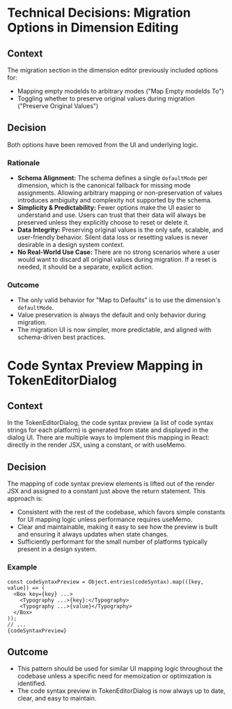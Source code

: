 # Technical Decisions: Migration Options in Dimension Editing

## Context
The migration section in the dimension editor previously included options for:
- Mapping empty modeIds to arbitrary modes ("Map Empty modeIds To")
- Toggling whether to preserve original values during migration ("Preserve Original Values")

## Decision
Both options have been removed from the UI and underlying logic.

### Rationale
- **Schema Alignment:** The schema defines a single `defaultMode` per dimension, which is the canonical fallback for missing mode assignments. Allowing arbitrary mapping or non-preservation of values introduces ambiguity and complexity not supported by the schema.
- **Simplicity & Predictability:** Fewer options make the UI easier to understand and use. Users can trust that their data will always be preserved unless they explicitly choose to reset or delete it.
- **Data Integrity:** Preserving original values is the only safe, scalable, and user-friendly behavior. Silent data loss or resetting values is never desirable in a design system context.
- **No Real-World Use Case:** There are no strong scenarios where a user would want to discard all original values during migration. If a reset is needed, it should be a separate, explicit action.

### Outcome
- The only valid behavior for "Map to Defaults" is to use the dimension's `defaultMode`.
- Value preservation is always the default and only behavior during migration.
- The migration UI is now simpler, more predictable, and aligned with schema-driven best practices. 

# Code Syntax Preview Mapping in TokenEditorDialog

## Context
In the TokenEditorDialog, the code syntax preview (a list of code syntax strings for each platform) is generated from state and displayed in the dialog UI. There are multiple ways to implement this mapping in React: directly in the render JSX, using a constant, or with useMemo.

## Decision
The mapping of code syntax preview elements is lifted out of the render JSX and assigned to a constant just above the return statement. This approach is:
- Consistent with the rest of the codebase, which favors simple constants for UI mapping logic unless performance requires useMemo.
- Clear and maintainable, making it easy to see how the preview is built and ensuring it always updates when state changes.
- Sufficiently performant for the small number of platforms typically present in a design system.

### Example
```tsx
const codeSyntaxPreview = Object.entries(codeSyntax).map(([key, value]) => (
  <Box key={key} ...>
    <Typography ...>{key}:</Typography>
    <Typography ...>{value}</Typography>
  </Box>
));
// ...
{codeSyntaxPreview}
```

## Outcome
- This pattern should be used for similar UI mapping logic throughout the codebase unless a specific need for memoization or optimization is identified.
- The code syntax preview in TokenEditorDialog is now always up to date, clear, and easy to maintain. 